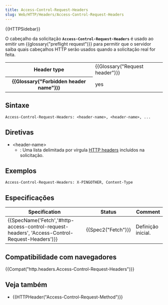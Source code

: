 ```yaml
---
title: Access-Control-Request-Headers
slug: Web/HTTP/Headers/Access-Control-Request-Headers
---
```


{{HTTPSidebar}}

O cabeçalho da solicitação **`Access-Control-Request-Headers`** é usado ao emitir um {{glossary("preflight request")}} para permitir que o servidor saiba quais cabeçalhos HTTP serão usados quando a solicitação real for feita.

<table class="properties">
  <tbody>
    <tr>
      <th scope="row">Header type</th>
      <td>{{Glossary("Request header")}}</td>
    </tr>
    <tr>
      <th scope="row">{{Glossary("Forbidden header name")}}</th>
      <td>yes</td>
    </tr>
  </tbody>
</table>

## Sintaxe

```
Access-Control-Request-Headers: <header-name>, <header-name>, ...
```

## Diretivas

- \<header-name>
  - : Uma lista delimitada por vírgula [HTTP headers](/pt-BR/docs/Web/HTTP/Headers) incluídos na solicitação.

## Exemplos

```
Access-Control-Request-Headers: X-PINGOTHER, Content-Type
```

## Especificações

| Specification                                                                                                                | Status                   | Comment            |
| ---------------------------------------------------------------------------------------------------------------------------- | ------------------------ | ------------------ |
| {{SpecName('Fetch','#http-access-control-request-headers', 'Access-Control-Request-Headers')}} | {{Spec2("Fetch")}} | Definição inicial. |

## Compatibilidade com navegadores

{{Compat("http.headers.Access-Control-Request-Headers")}}

## Veja também

- {{HTTPHeader("Access-Control-Request-Method")}}
